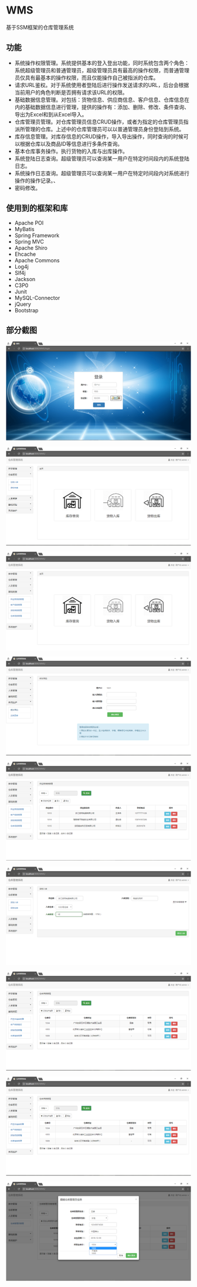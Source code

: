 # WMS
基于SSM框架的仓库管理系统



## 功能

* 系统操作权限管理。系统提供基本的登入登出功能，同时系统包含两个角色：系统超级管理员和普通管理员，超级管理员具有最高的操作权限，而普通管理员仅具有最基本的操作权限，而且仅能操作自己被指派的仓库。
* 请求URL鉴权。对于系统使用者登陆后进行操作发送请求的URL，后台会根据当前用户的角色判断是否拥有请求该URL的权限。
* 基础数据信息管理。对包括：货物信息、供应商信息、客户信息、仓库信息在内的基础数据信息进行管理，提供的操作有：添加、删除、修改、条件查询、导出为Excel和到从Excel导入。
* 仓库管理员管理。对仓库管理员信息CRUD操作，或者为指定的仓库管理员指派所管理的仓库。上述中的仓库管理员可以以普通管理员身份登陆到系统。
* 库存信息管理。对库存信息的CRUD操作，导入导出操作，同时查询的时候可以根据仓库以及商品ID等信息进行多条件查询。
* 基本仓库事务操作。执行货物的入库与出库操作。
* 系统登陆日志查询。超级管理员可以查询某一用户在特定时间段内的系统登陆日志。
* 系统操作日志查询。超级管理员可以查询某一用户在特定时间段内对系统进行操作的操作记录。、
* 密码修改。



## 使用到的框架和库

* Apache POI
* MyBatis
* Spring Framework
* Spring MVC
* Apache Shiro
* Ehcache
* Apache Commons
* Log4j
* Slf4j
* Jackson
* C3P0
* Junit
* MySQL-Connector
* jQuery
* Bootstrap



## 部分截图

![](https://raw.githubusercontent.com/KEN-LJQ/MarkdownPics/master/Resource/2017-3-9/WMS-%E6%88%AA%E5%9B%BE1.PNG)

![](https://raw.githubusercontent.com/KEN-LJQ/MarkdownPics/master/Resource/2017-3-9/MWS-%E6%88%AA%E5%9B%BE2.PNG)

![](https://raw.githubusercontent.com/KEN-LJQ/MarkdownPics/master/Resource/2017-3-9/WMS-%E6%88%AA%E5%9B%BE3.PNG)

![](https://raw.githubusercontent.com/KEN-LJQ/MarkdownPics/master/Resource/2017-3-9/WMS-%E6%88%AA%E5%9B%BE4.PNG)

![](https://raw.githubusercontent.com/KEN-LJQ/MarkdownPics/master/Resource/2017-3-9/WMS-%E6%88%AA%E5%9B%BE5.PNG)

![](https://raw.githubusercontent.com/KEN-LJQ/MarkdownPics/master/Resource/2017-3-9/WMS-%E6%88%AA%E5%9B%BE7.PNG)

![](https://raw.githubusercontent.com/KEN-LJQ/MarkdownPics/master/Resource/2017-3-9/WMS-%E6%88%AA%E5%9B%BE8.PNG)

![](https://raw.githubusercontent.com/KEN-LJQ/MarkdownPics/master/Resource/2017-3-9/WMS-%E6%88%AA%E5%9B%BE8.PNG)

![](https://raw.githubusercontent.com/KEN-LJQ/MarkdownPics/master/Resource/2017-3-9/WMS-%E6%88%AA%E5%9B%BE9.PNG)
